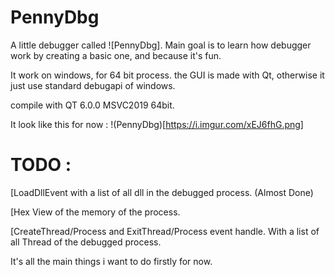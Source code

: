 # PennyDbg

A little debugger called ![PennyDbg]. Main goal is to learn how debugger work by creating a basic one, and because it's fun.

It work on windows, for 64 bit process. the GUI is made with Qt, otherwise it just use standard debugapi of windows.

compile with QT 6.0.0 MSVC2019 64bit.

It look like this for now : 
!(PennyDbg)[https://i.imgur.com/xEJ6fhG.png]

# TODO :
[LoadDllEvent with a list of all dll in the debugged process. (Almost Done)

[Hex View of the memory of the process.

[CreateThread/Process and ExitThread/Process event handle. With a list of all Thread of the debugged process.

It's all the main things i want to do firstly for now.
